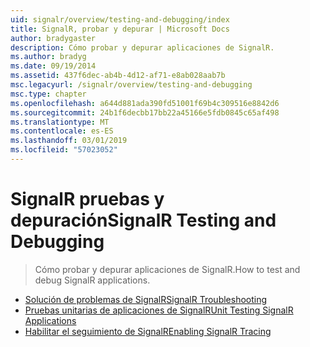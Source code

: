 ```yaml
---
uid: signalr/overview/testing-and-debugging/index
title: SignalR, probar y depurar | Microsoft Docs
author: bradygaster
description: Cómo probar y depurar aplicaciones de SignalR.
ms.author: bradyg
ms.date: 09/19/2014
ms.assetid: 437f6dec-ab4b-4d12-af71-e8ab028aab7b
msc.legacyurl: /signalr/overview/testing-and-debugging
msc.type: chapter
ms.openlocfilehash: a644d881ada390fd51001f69b4c309516e8842d6
ms.sourcegitcommit: 24b1f6decbb17bb22a45166e5fdb0845c65af498
ms.translationtype: MT
ms.contentlocale: es-ES
ms.lasthandoff: 03/01/2019
ms.locfileid: "57023052"
---
```

<a name="signalr-testing-and-debugging"></a><span data-ttu-id="35bc0-103">SignalR pruebas y depuración</span><span class="sxs-lookup"><span data-stu-id="35bc0-103">SignalR Testing and Debugging</span></span>
====================
> <span data-ttu-id="35bc0-104">Cómo probar y depurar aplicaciones de SignalR.</span><span class="sxs-lookup"><span data-stu-id="35bc0-104">How to test and debug SignalR applications.</span></span>


- [<span data-ttu-id="35bc0-105">Solución de problemas de SignalR</span><span class="sxs-lookup"><span data-stu-id="35bc0-105">SignalR Troubleshooting</span></span>](troubleshooting.md)
- [<span data-ttu-id="35bc0-106">Pruebas unitarias de aplicaciones de SignalR</span><span class="sxs-lookup"><span data-stu-id="35bc0-106">Unit Testing SignalR Applications</span></span>](unit-testing-signalr-applications.md)
- [<span data-ttu-id="35bc0-107">Habilitar el seguimiento de SignalR</span><span class="sxs-lookup"><span data-stu-id="35bc0-107">Enabling SignalR Tracing</span></span>](enabling-signalr-tracing.md)
